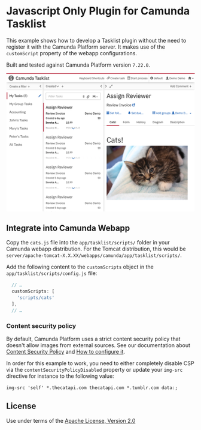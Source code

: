 Javascript Only Plugin for Camunda Tasklist
=================================

This example shows how to develop a Tasklist plugin without the need to register it with the Camunda Platform server. It makes use of the `customScript` property of the webapp configurations.

Built and tested against Camunda Platform version `7.22.0`.

![Screenshot](screenshot.png)


Integrate into Camunda Webapp
-----------------------------

Copy the `cats.js` file into the `app/tasklist/scripts/` folder in your Camunda webapp distribution. For the Tomcat distribution, this would be `server/apache-tomcat-X.X.XX/webapps/camunda/app/tasklist/scripts/`.

Add the following content to the `customScripts` object in the `app/tasklist/scripts/config.js` file:

```javascript
  // …
  customScripts: [
    'scripts/cats'
  ],
  // …
```

### Content security policy

By default, Camunda Platform uses a strict content security policy that doesn't allow images from external sources.
See our documentation about [Content Security Policy](https://docs.camunda.org/manual/develop/webapps/shared-options/header-security/#content-security-policy) and [How to configure it](https://docs.camunda.org/manual/develop/webapps/shared-options/header-security/#how-to-configure).

In order for this example to work, you need to either completely disable CSP via the `contentSecurityPolicyDisabled` property or update your `img-src` directive for instance to the following value:

```
img-src 'self' *.thecatapi.com thecatapi.com *.tumblr.com data:;
```

License
-------

Use under terms of the [Apache License, Version 2.0](http://www.apache.org/licenses/LICENSE-2.0)
